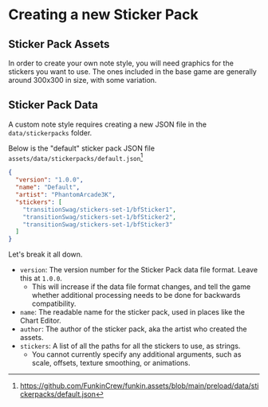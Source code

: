 # Creating a new Sticker Pack

## Sticker Pack Assets

In order to create your own note style, you will need graphics for the stickers you want to use. The ones included in the base game are generally around 300x300 in size, with some variation.

## Sticker Pack Data

A custom note style requires creating a new JSON file in the `data/stickerpacks` folder.

Below is the "default" sticker pack JSON file `assets/data/stickerpacks/default.json`[^notestylesource]

```json
{
  "version": "1.0.0",
  "name": "Default",
  "artist": "PhantomArcade3K",
  "stickers": [
    "transitionSwag/stickers-set-1/bfSticker1",
    "transitionSwag/stickers-set-1/bfSticker2",
    "transitionSwag/stickers-set-1/bfSticker3"
  ]
}
```

Let's break it all down.
- `version`: The version number for the Sticker Pack data file format. Leave this at `1.0.0`.
  - This will increase if the data file format changes, and tell the game whether additional processing needs to be done for backwards compatibility.
- `name`: The readable name for the sticker pack, used in places like the Chart Editor.
- `author`: The author of the sticker pack, aka the artist who created the assets.
- `stickers`: A list of all the paths for all the stickers to use, as strings.
  - You cannot currently specify any additional arguments, such as scale, offsets, texture smoothing, or animations.

[^notestylesource]: <https://github.com/FunkinCrew/funkin.assets/blob/main/preload/data/stickerpacks/default.json>